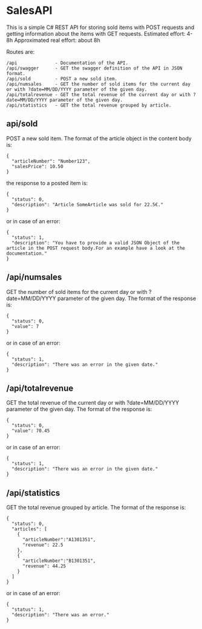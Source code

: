 # SalesAPI
This is a simple C# REST API for storing sold items with POST requests and getting information about the items with GET requests.
Estimated effort: 4-8h
Approximated real effort: about 8h

Routes are:
```
/api              - Documentation of the API.
/api/swagger      - GET the swagger definition of the API in JSON format.
/api/sold         - POST a new sold item.
/api/numsales     - GET the number of sold items for the current day or with ?date=MM/DD/YYYY parameter of the given day.
/api/totalrevenue - GET the total revenue of the current day or with ?date=MM/DD/YYYY parameter of the given day.
/api/statistics   - GET the total revenue grouped by article. 
```

## api/sold
POST a new sold item.
The format of the article object in the content body is:
```
{
  "articleNumber": "Number123",
  "salesPrice": 10.50
}
```

the response to a posted item is:
```
{
  "status": 0,
  "description": "Article SomeArticle was sold for 22.5€."
}
```
or in case of an error:
```
{
  "status": 1,
  "description": "You have to provide a valid JSON Object of the article in the POST request body.For an example have a look at the documentation."
}
```

## /api/numsales
GET the number of sold items for the current day or with ?date=MM/DD/YYYY parameter of the given day.
The format of the response is:
```
{
  "status": 0,
  "value": 7
}
```

or in case of an error:
```
{
  "status": 1,
  "description": "There was an error in the given date."
}
```


## /api/totalrevenue
GET the total revenue of the current day or with ?date=MM/DD/YYYY parameter of the given day.
The format of the response is:
```
{
  "status": 0,
  "value": 70.45
}
```

or in case of an error:
```
{
  "status": 1,
  "description": "There was an error in the given date."
}
```


## /api/statistics
GET the total revenue grouped by article. 
The format of the response is:
```
{
  "status": 0,
  "articles": [
    {
      "articleNumber":"A1301351",
      "revenue": 22.5
    },
    {
      "articleNumber":"B1301351",
      "revenue": 44.25
    }
  ]
}
```

or in case of an error:
```
{
  "status": 1,
  "description": "There was an error."
}
```
